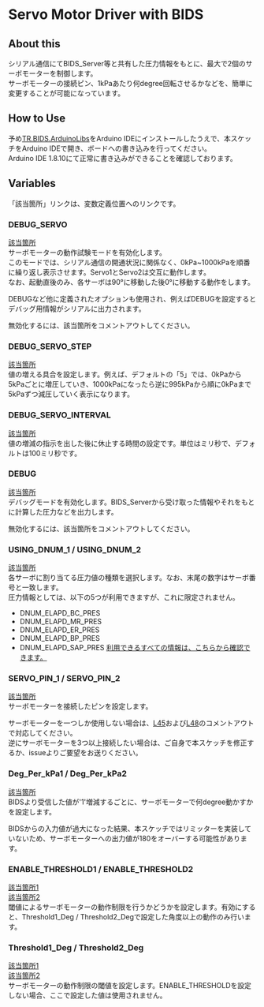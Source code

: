 # Servo Motor Driver with BIDS
## About this
シリアル通信にてBIDS_Server等と共有した圧力情報をもとに、最大で2個のサーボモーターを制御します。  
サーボモーターの接続ピン、1kPaあたり何degree回転させるかなどを、簡単に変更することが可能になっています。

## How to Use
予め[TR.BIDS.ArduinoLibs](https://github.com/TetsuOtter/TR.BIDS.ArduinoLibs)をArduino IDEにインストールしたうえで、本スケッチをArduino IDEで開き、ボードへの書き込みを行ってください。  
Arduino IDE 1.8.10にて正常に書き込みができることを確認しております。

## Variables
「該当箇所」リンクは、変数定義位置へのリンクです。

### DEBUG_SERVO
[該当箇所](TR.BIDS.PresServo.h#L7)  
サーボモーターの動作試験モードを有効化します。  
このモードでは、シリアル通信の開通状況に関係なく、0kPa~1000kPaを順番に繰り返し表示させます。Servo1とServo2は交互に動作します。  
なお、起動直後のみ、各サーボは90°に移動した後0°に移動する動作をします。

DEBUGなど他に定義されたオプションも使用され、例えばDEBUGを設定するとデバッグ用情報がシリアルに出力されます。

無効化するには、該当箇所をコメントアウトしてください。

### DEBUG_SERVO_STEP
[該当箇所](TR.BIDS.PresServo.h#L8)  
値の増える具合を設定します。例えば、デフォルトの「5」では、0kPaから5kPaごとに増圧していき、1000kPaになったら逆に995kPaから順に0kPaまで5kPaずつ減圧していく表示になります。

### DEBUG_SERVO_INTERVAL
[該当箇所](TR.BIDS.PresServo.h#L9)  
値の増減の指示を出した後に休止する時間の設定です。単位はミリ秒で、デフォルトは100ミリ秒です。

### DEBUG
[該当箇所](TR.BIDS.PresServo.h#L11)  
デバッグモードを有効化します。BIDS_Serverから受け取った情報やそれをもとに計算した圧力などを出力します。

無効化するには、該当箇所をコメントアウトしてください。

### USING_DNUM_1 / USING_DNUM_2
[該当箇所](TR.BIDS.PresServo.h#L13-L14)  
各サーボに割り当てる圧力値の種類を選択します。なお、末尾の数字はサーボ番号と一致します。  
圧力情報としては、以下の5つが利用できますが、これに限定されません。
- DNUM_ELAPD_BC_PRES
- DNUM_ELAPD_MR_PRES
- DNUM_ELAPD_ER_PRES
- DNUM_ELAPD_BP_PRES
- DNUM_ELAPD_SAP_PRES
[利用できるすべての情報は、こちらから確認できます。](https://github.com/TetsuOtter/TR.BIDS.ArduinoLibs/blob/master/src/TR.BIDS.defs.h#L21-L34)

### SERVO_PIN_1 / SERVO_PIN_2
[該当箇所](TR.BIDS.PresServo.h#L16-L17)  
サーボモーターを接続したピンを設定します。

サーボモーターを一つしか使用しない場合は、[L45](TR.BIDS.PresServo.h#L45)および[L48](TR.BIDS.PresServo.h#L48)のコメントアウトで対応してください。  
逆にサーボモーターを3つ以上接続したい場合は、ご自身で本スケッチを修正するか、issueよりご要望をお送りください。

### Deg_Per_kPa1 / Deg_Per_kPa2
[該当箇所](TR.BIDS.PresServo.h#L19-L20)  
BIDSより受信した値が'1'増減するごとに、サーボモーターで何degree動かすかを設定します。

BIDSからの入力値が過大になった結果、本スケッチではリミッターを実装していないため、サーボモーターへの出力値が180をオーバーする可能性があります。

### ENABLE_THRESHOLD1 / ENABLE_THRESHOLD2
[該当箇所1](TR.BIDS.PresServo.h#L22)  
[該当箇所2](TR.BIDS.PresServo.h#L25)  
閾値によるサーボモーターの動作制限を行うかどうかを設定します。有効にすると、Threshold1_Deg / Threshold2_Degで設定した角度以上の動作のみ行います。

### Threshold1_Deg / Threshold2_Deg
[該当箇所1](TR.BIDS.PresServo.h#L23)  
[該当箇所2](TR.BIDS.PresServo.h#L26)  
サーボモーターの動作制限の閾値を設定します。ENABLE_THRESHOLDを設定しない場合、ここで設定した値は使用されません。